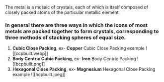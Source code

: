 The metal is a mosaic of crystals, each of which is itself composed of closely packed atoms of the particular metallic element. 
### In general there are three ways in which the icons of most metals are packed together to form crystals, corresponding to three methods of stacking spheres of equal size. 
1. **Cubic Close Packing**, ex- **Copper** 
   Cubic Close Packing example
    ![[ccpbuilt.webp]]  
2. **Body Centric Cubic Packing**, ex- **Iron**
   Body Centric Packing
   ![[bcpbuilt.png]]
3. **Hexagonal Close Packing**, ex- **Magnesium**
   Hexagonal Close Packing example ![[hcpbuilt.jpeg]] 